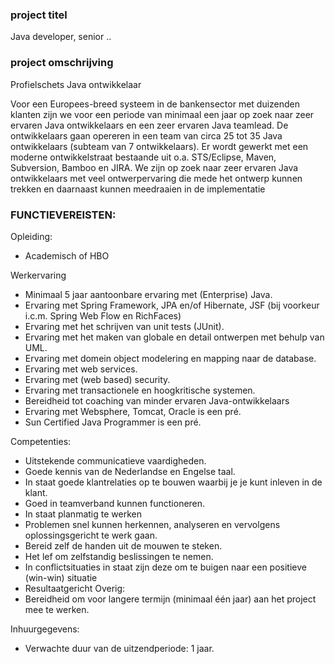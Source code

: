 ### project titel ###

Java developer, senior ..

### project omschrijving ###
Profielschets Java ontwikkelaar

Voor een Europees-breed systeem in de bankensector met duizenden klanten zijn we voor een
periode van minimaal een jaar op zoek naar zeer ervaren Java ontwikkelaars en een zeer
ervaren Java teamlead. De ontwikkelaars gaan opereren in een team van circa 25 tot 35 Java
ontwikkelaars (subteam van 7 ontwikkelaars). Er wordt gewerkt met een moderne
ontwikkelstraat bestaande uit o.a. STS/Eclipse, Maven, Subversion, Bamboo en JIRA. We zijn
op zoek naar zeer ervaren Java ontwikkelaars met veel ontwerpervaring die mede het ontwerp
kunnen trekken en daarnaast kunnen meedraaien in de implementatie


### FUNCTIEVEREISTEN: ###

Opleiding:
  * Academisch of HBO

Werkervaring
  * Minimaal 5 jaar aantoonbare ervaring met (Enterprise) Java.
  * Ervaring met Spring Framework, JPA en/of Hibernate, JSF (bij voorkeur i.c.m. Spring Web
Flow en RichFaces)
  * Ervaring met het schrijven van unit tests (JUnit).
  * Ervaring met het maken van globale en detail ontwerpen met behulp van UML.
  * Ervaring met domein object modelering en mapping naar de database.
  * Ervaring met web services.
  * Ervaring met (web based) security.
  * Ervaring met transactionele en hoogkritische systemen.
  * Bereidheid tot coaching van minder ervaren Java-ontwikkelaars
  * Ervaring met Websphere, Tomcat, Oracle is een pré.
  * Sun Certified Java Programmer is een pré.

Competenties:
  * Uitstekende communicatieve vaardigheden.
  * Goede kennis van de Nederlandse en Engelse taal.
  * In staat goede klantrelaties op te bouwen waarbij je je kunt inleven in de klant.
  * Goed in teamverband kunnen functioneren.
  * In staat planmatig te werken
  * Problemen snel kunnen herkennen, analyseren en vervolgens oplossingsgericht te werk
gaan.
  * Bereid zelf de handen uit de mouwen te steken.
  * Het lef om zelfstandig beslissingen te nemen.
  * In conflictsituaties in staat zijn deze om te buigen naar een positieve (win-win)
situatie
  * Resultaatgericht
Overig:
  * Bereidheid om voor langere termijn (minimaal één jaar) aan het project mee te werken.

Inhuurgegevens:
  * Verwachte duur van de uitzendperiode: 1 jaar.